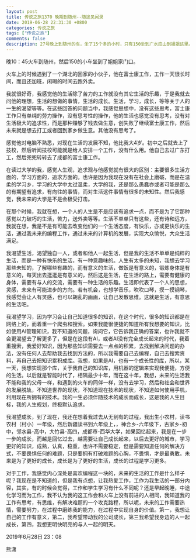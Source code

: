 ```yaml
---
layout: post
title: 传说之旅1370 晚期到随州--随途见闻录 
date: 2019-06-28 22:31:30 +0800 
categories: 传说之旅 
tags: ["传说之旅"]
comments: false
description: 27号晚上到随州的车，坐了15个多的小时，只有150坐到广水应山到姐姐这里。随的火车，遇到了一个人，从而有了关于普通民众的思考，关于我生活的思考，生活，成长，学习，工作。
---
```

晚10：45火车到随州，然后150的小车坐到了姐姐家门口。

火车上的时候遇到了一个湖北的回家的小伙子，他在富士康工作，工作一天很长时间，而且还加班，闲暇的时间去跑外卖。

我就很好奇，我感觉他的生活除了苦力的工作就没有其它生活的乐趣，于是我就去问他的理想，生活的想做的事情，生活的成长。生活，学习，成长，等等关于人的一生的渴望等等。在这些回答的问题当中，我感觉思想中，没有这些思考，富士康工作只有单纯的劳力操作，没有思考性的操作，他的生活也感觉没有思考，没有对生活极大的追求性，而是那种赚够了钱去做生意，创失败了继续富士康工作，然后未来就是想去打工或者回到家乡做生意。其他没有思考了。

感觉他对电脑不熟悉，对现在生活的发展不知，他比我大4岁。初中之后就去上了技校，然后听闻技校可能就是给人安排一个工作，没有什么用。他自己去过广东打工，然后兜兜转转去了成都的富士康工作。

在读过大学的我，感觉人生观，追求观与他感觉就有很大的区别：主要很多生活方面的，学习方面的，追求方面的。也许是因为我现在没有在社会上磨砺，而是在温柔的学习乡，学习的大学中太过温柔，大学的我，还是那么愚蠢亦或者可能是那么的有期望有追求，有向往的事情，而对生活这件事情有很多的未知性。然后我感觉，我未来的大学是不是会极受打击。

在那个时候，我就在想，一个人的人生是不是应该有追求一点，而不是为了它那种感觉以力破巧的生活，苦力，送外卖等等。生活不单单只有这些，还有诗和远方，我就在想，我是不是有可能去改变他们的一个生活态度，有快乐，亦或更快乐的生活，通过我未来的编程工作，通过未来的计算机的发展，实现大众愉悦，大众生活满足。

我渴望生活，渴望独自一人，或者和他人一起生活，但是我的生活不单单是纯粹的生活，而是一种有快乐的生活，有一种意趣味的。人生有太多的未知，我想去学习那些未知的，了解哪些有趣的，而有意义的生活，做饭是有意义的，锻炼身体是有意义的，每天出去逛逛是有意义的，然后这是生活，在生活的路上，需要有健康的身体，需要有与人的交流，需要有一种生活的乐趣。生活即代表了一个人的思想，灵感，未来有可能进步的方向。若有机会，也想学音乐，吹吹口琴，摸一摸钢琴，我感觉会让人有灵感，也可以胡乱的画画，让自己发散思维。这就是生活，有意思的生活吧。

我渴望学习，因为学习会让自己知道很多的知识，在这个时代，很多的知识都是在网络上的，而着重一个爬虫和搜索。如果我能很便捷的知道所有我想要的知识，比如使用AI管理知识，我不知道的问题，询问它，它告诉我正确的答案，也许我就不会更渴望去了解更多了，但是在这段有AI，或者AI没有完全成长起来的时代，我着重搜索，我爱好知识，因为那些知识需要去一点点的积累，去找到解决问题的办法，没有任何人去帮助我去找到方法的，所以我需要自己去编程，自己去搜索资料，再自己去把知识累积成库。我想，如果是AI，也有一个成长性的库，所以，某一天，我想实现那个库，关于我自己的知识库，用机器的逻辑来实现我便捷，方便的生活。以后就是智能时代了，相隔最少十年，而在这十年，我想，未来的生活我不能和我的父母一样，和遇到的火车的同伴一样，没有去学习，然后和社会和世界的发展脱轨，不知道世界的现状，不知道现在技术的现状，不知道如何使用手机，利用现在所拥有的技术。我的一生必须伴随技术的成长而成长，这是我的人生目标，我的人生规划，终极默认追求。

我渴望成长，到了现在，我还在想着我过去从无到有的过程，我出生小农村，读书农村（村小）一年级，然后新疆读书到六年级上，，神合乡-六年级下，古家乡-初中，邻水县-高中，大竹县-高四，成都市-西华大学，如果回忆起来，我是在一步一步的成长，而越是回忆过去，越需要让自己成长起来，以后去更好的城市，学习更好的知识，成熟，认真，稳重，也许不需要稳定，但是需要知道任何的解决方式，不要畏惧任何的难题，只是要拥有打破难题的心胸，不畏惧，才是最勇敢。未来是为了更好的成长，成长是为了更好的生活，成长的过程是学习更多。

对于工作，我感觉内心深处是喜欢编程这一块的，未来的生活的工作是什么样子呢？我现在是不知道的，但是我有点想，让我热爱工作，工作为我生活的一部分内容，其实，有的时候会觉得，工作和学生学习有什么不同呢？还是早起晚睡，中途化学习而为工作，我不认为我的这工作会和火车上没有前进的人相同，我知道我的工作有思考，有思维，有解决难题的一个攻克路程，所以呢，未来的工作需要热情，需要努力，在过程中磨练我的能力，在过程中实现自身的价值。第一，我想让自己的工作有意义，第二，我希望带动我的公司成长，第三我希望我身边的人一起成长，第四，我想更明快明亮的与人一起的明天。

2019年6月28日 23：08

熊潇